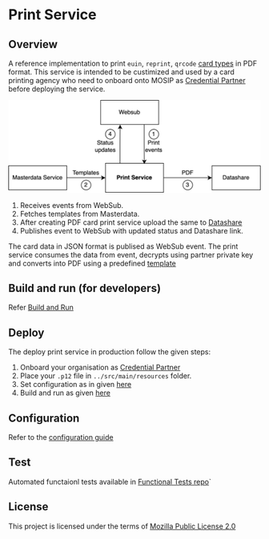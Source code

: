 # Print Service

## Overview
A reference implementation to print `euin`, `reprint`, `qrcode` [card types](https://github.com/mosip/id-repository/tree/v1.2.0/id-repository/credential-service) in PDF format. This service is intended to be custimized and used by a card printing agency who need to onboard onto MOSIP as [Credential Partner]() before deploying the service.  

![](docs/print-service.png)

1. Receives events from WebSub.
2. Fetches templates from Masterdata.
3. After creating PDF card print service upload the same to [Datashare](https://docs.mosip.io/1.2.0/modules/data-share)
4. Publishes event to WebSub with updated status and Datashare link.

The card data in JSON format is publised as WebSub event.  The print service consumes the data from event, decrypts using partner private key and converts into PDF using a predefined [template](docs/configuration.md#template)

## Build and run (for developers)
Refer [Build and Run](docs/build-and-run.md)
    
## Deploy
The deploy print service in production follow the given steps:

1. Onboard your organisation as [Credential Partner](https://docs.mosip.io/1.2.0/partners)
1. Place your `.p12` file in `../src/main/resources` folder.
1. Set configuration as in given [here](docs/configuation.md)
1. Build and run as given [here](docs/build-and-run.md)

## Configuration
Refer to the [configuration guide](docs/configuration.md)

## Test
Automated functaionl tests available in [Functional Tests repo](https://github.com/mosip/mosip-functional-tests)`

## License
This project is licensed under the terms of [Mozilla Public License 2.0](LICENSE)
